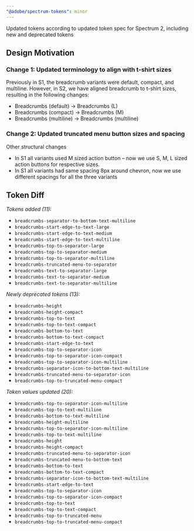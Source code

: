 ```yaml
---
"@adobe/spectrum-tokens": minor
---
```


Updated tokens according to updated token spec for Spectrum 2, including new and deprecated tokens

## Design Motivation

### Change 1: Updated terminology to align with t-shirt sizes

Previously in S1, the breadcrumb variants were default, compact, and multiline. However, in S2, we have aligned breadcrumb to t-shirt sizes, resulting in the following changes:

- Breadcrumbs (default) -> Breadcrumbs (L)
- Breadcrumbs (compact) -> Breadcrumbs (M)
- Breadcrumbs (multiline) -> Breadcrumbs (multiline)

### Change 2: Updated truncated menu button sizes and spacing

Other structural changes

- In S1 all variants used M sized action button – now we use S, M, L sized action buttons for respective sizes.
- In S1 all variants had same spacing 8px around chevron, now we use different spacings for all the three variants

## Token Diff

_Tokens added (11):_

- `breadcrumbs-separator-to-bottom-text-multiline`
- `breadcrumbs-start-edge-to-text-large`
- `breadcrumbs-start-edge-to-text-medium`
- `breadcrumbs-start-edge-to-text-multiline`
- `breadcrumbs-top-to-separator-large`
- `breadcrumbs-top-to-separator-medium`
- `breadcrumbs-top-to-separator-multiline`
- `breadcrumbs-truncated-menu-to-separator`
- `breadcrumbs-text-to-separator-large`
- `breadcrumbs-text-to-separator-medium`
- `breadcrumbs-text-to-separator-multiline`

_Newly deprecated tokens (13):_

- `breadcrumbs-height`
- `breadcrumbs-height-compact`
- `breadcrumbs-top-to-text`
- `breadcrumbs-top-to-text-compact`
- `breadcrumbs-bottom-to-text`
- `breadcrumbs-bottom-to-text-compact`
- `breadcrumbs-start-edge-to-text`
- `breadcrumbs-top-to-separator-icon`
- `breadcrumbs-top-to-separator-icon-compact`
- `breadcrumbs-top-to-separator-icon-multiline`
- `breadcrumbs-separator-icon-to-bottom-text-multiline`
- `breadcrumbs-truncated-menu-to-separator-icon`
- `breadcrumbs-top-to-truncated-menu-compact`

_Token values updated (20):_

- `breadcrumbs-top-to-separator-icon-multiline`
- `breadcrumbs-top-to-text-multiline`
- `breadcrumbs-bottom-to-text-multiline`
- `breadcrumbs-height-multiline`
- `breadcrumbs-top-to-separator-icon-multiline`
- `breadcrumbs-top-to-text-multiline`
- `breadcrumbs-height`
- `breadcrumbs-height-compact`
- `breadcrumbs-truncated-menu-to-separator-icon`
- `breadcrumbs-truncated-menu-to-bottom-text`
- `breadcrumbs-bottom-to-text`
- `breadcrumbs-bottom-to-text-compact`
- `breadcrumbs-separator-icon-to-bottom-text-multiline`
- `breadcrumbs-start-edge-to-text`
- `breadcrumbs-top-to-separator-icon`
- `breadcrumbs-top-to-separator-icon-compact`
- `breadcrumbs-top-to-text`
- `breadcrumbs-top-to-text-compact`
- `breadcrumbs-top-to-truncated-menu`
- `breadcrumbs-top-to-truncated-menu-compact`
